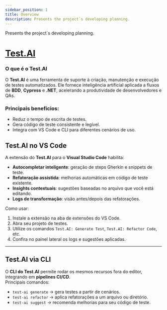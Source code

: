 ```yaml
---
sidebar_position: 1
title: Overview
description: Presents the project`s developing planning.
---
```


Presents the project`s developing planning.

# [Test.AI](https://marketplace.visualstudio.com/items?itemName=GabrieldePaulaBrunetti.test-ai)

### O que é o Test.AI
O **Test.AI** é uma ferramenta de suporte à criação, manutenção e execução de testes automatizados.
Ele fornece inteligência artificial aplicada a fluxos de **BDD**, **Cypress** e **.NET**, acelerando a produtividade de desenvolvedores e QAs.

### Principais benefícios:
- Reduz o tempo de escrita de testes.
- Gera código de teste consistente e legível.
- Integra com VS Code e CLI para diferentes cenários de uso.

## Test.AI no VS Code
A extensão do **Test.AI** para o **Visual Studio Code** habilita:
- **Autocompletar inteligente**: geração de steps Gherkin e snippets de teste.
- **Refatoração assistida**: melhorias automáticas em código de teste existente.
- **Insights contextuais**: sugestões baseadas no arquivo que você está editando.
- **Logs de transformação**: visão antes/depois das refatorações.

Como usar:
1. Instale a extensão na aba de extensões do VS Code.
2. Abra seu projeto de testes.
3. Utilize os comandos `Test.AI: Generate Test`, `Test.AI: Refactor Code`, etc.
4. Confira no painel lateral os logs e sugestões aplicadas.

---

## Test.AI via CLI
O **CLI do Test.AI** permite rodar os mesmos recursos fora do editor, integrando em **pipelines CI/CD**.  
Principais comandos:
- `test-ai generate` → gera testes a partir de cenários.
- `test-ai refactor` → aplica refatorações a um arquivo ou diretório.
- `test-ai suggest` → recomenda melhorias para seu código de teste.

